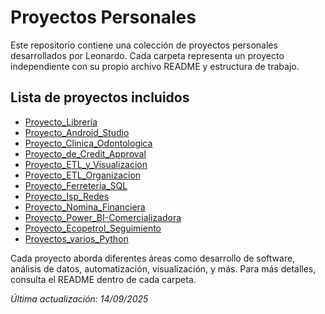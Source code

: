 
# Proyectos Personales

Este repositorio contiene una colección de proyectos personales desarrollados por Leonardo. Cada carpeta representa un proyecto independiente con su propio archivo README y estructura de trabajo.

## Lista de proyectos incluidos

- [Proyecto_Librería](https://github.com/LeonardoTorres04/Proyectos-Personales/tree/main/Proyecto_Librería)
- [Proyecto_Android_Studio](https://github.com/LeonardoTorres04/Proyectos-Personales/tree/main/Proyecto_Android_Studio)
- [Proyecto_Clinica_Odontologica](https://github.com/LeonardoTorres04/Proyectos-Personales/tree/main/Proyecto_Clinica_Odontologica)
- [Proyecto_de_Credit_Approval](https://github.com/LeonardoTorres04/Proyectos-Personales/tree/main/Proyecto_de_Credit_Approval)
- [Proyecto_ETL_y_Visualizacion](https://github.com/LeonardoTorres04/Proyectos-Personales/tree/main/Proyecto_ETL_y_Visualizacion)
- [Proyecto_ETL_Organizacion](https://github.com/LeonardoTorres04/Proyectos-Personales/tree/main/Proyecto_ETL_Organizacion)
- [Proyecto_Ferreteria_SQL](https://github.com/LeonardoTorres04/Proyectos-Personales/tree/main/Proyecto_Ferreteria_SQL)
- [Proyecto_Isp_Redes](https://github.com/LeonardoTorres04/Proyectos-Personales/tree/main/Proyecto_Isp_Redes)
- [Proyecto_Nomina_Financiera](https://github.com/LeonardoTorres04/Proyectos-Personales/tree/main/Proyecto_Nomina_Financiera)
- [Proyecto_Power_BI-Comercializadora](https://github.com/LeonardoTorres04/Proyectos-Personales/tree/main/Proyecto_Power_BI-Comercializadora)
- [Proyecto_Ecopetrol_Seguimiento](https://github.com/LeonardoTorres04/Proyectos-Personales/tree/main/Proyecto_Ecopetrol_Seguimiento)
- [Proyectos_varios_Python](https://github.com/LeonardoTorres04/Proyectos-Personales/tree/main/Proyectos_varios_Python)


Cada proyecto aborda diferentes áreas como desarrollo de software, análisis de datos, automatización, visualización, y más. Para más detalles, consulta el README dentro de cada carpeta.

_Última actualización: 14/09/2025_
